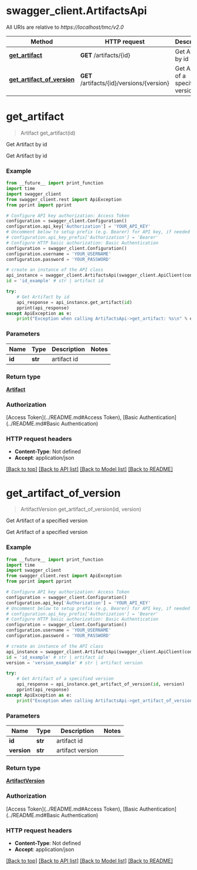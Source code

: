 # swagger_client.ArtifactsApi

All URIs are relative to *https://localhost/tmc/v2.0*

Method | HTTP request | Description
------------- | ------------- | -------------
[**get_artifact**](ArtifactsApi.md#get_artifact) | **GET** /artifacts/{id} | Get Artifact by id
[**get_artifact_of_version**](ArtifactsApi.md#get_artifact_of_version) | **GET** /artifacts/{id}/versions/{version} | Get Artifact of a specified version


# **get_artifact**
> Artifact get_artifact(id)

Get Artifact by id

Get Artifact by id

### Example
```python
from __future__ import print_function
import time
import swagger_client
from swagger_client.rest import ApiException
from pprint import pprint

# Configure API key authorization: Access Token
configuration = swagger_client.Configuration()
configuration.api_key['Authorization'] = 'YOUR_API_KEY'
# Uncomment below to setup prefix (e.g. Bearer) for API key, if needed
# configuration.api_key_prefix['Authorization'] = 'Bearer'
# Configure HTTP basic authorization: Basic Authentication
configuration = swagger_client.Configuration()
configuration.username = 'YOUR_USERNAME'
configuration.password = 'YOUR_PASSWORD'

# create an instance of the API class
api_instance = swagger_client.ArtifactsApi(swagger_client.ApiClient(configuration))
id = 'id_example' # str | artifact id

try:
    # Get Artifact by id
    api_response = api_instance.get_artifact(id)
    pprint(api_response)
except ApiException as e:
    print("Exception when calling ArtifactsApi->get_artifact: %s\n" % e)
```

### Parameters

Name | Type | Description  | Notes
------------- | ------------- | ------------- | -------------
 **id** | **str**| artifact id | 

### Return type

[**Artifact**](Artifact.md)

### Authorization

[Access Token](../README.md#Access Token), [Basic Authentication](../README.md#Basic Authentication)

### HTTP request headers

 - **Content-Type**: Not defined
 - **Accept**: application/json

[[Back to top]](#) [[Back to API list]](../README.md#documentation-for-api-endpoints) [[Back to Model list]](../README.md#documentation-for-models) [[Back to README]](../README.md)

# **get_artifact_of_version**
> ArtifactVersion get_artifact_of_version(id, version)

Get Artifact of a specified version

Get Artifact of a specified version

### Example
```python
from __future__ import print_function
import time
import swagger_client
from swagger_client.rest import ApiException
from pprint import pprint

# Configure API key authorization: Access Token
configuration = swagger_client.Configuration()
configuration.api_key['Authorization'] = 'YOUR_API_KEY'
# Uncomment below to setup prefix (e.g. Bearer) for API key, if needed
# configuration.api_key_prefix['Authorization'] = 'Bearer'
# Configure HTTP basic authorization: Basic Authentication
configuration = swagger_client.Configuration()
configuration.username = 'YOUR_USERNAME'
configuration.password = 'YOUR_PASSWORD'

# create an instance of the API class
api_instance = swagger_client.ArtifactsApi(swagger_client.ApiClient(configuration))
id = 'id_example' # str | artifact id
version = 'version_example' # str | artifact version

try:
    # Get Artifact of a specified version
    api_response = api_instance.get_artifact_of_version(id, version)
    pprint(api_response)
except ApiException as e:
    print("Exception when calling ArtifactsApi->get_artifact_of_version: %s\n" % e)
```

### Parameters

Name | Type | Description  | Notes
------------- | ------------- | ------------- | -------------
 **id** | **str**| artifact id | 
 **version** | **str**| artifact version | 

### Return type

[**ArtifactVersion**](ArtifactVersion.md)

### Authorization

[Access Token](../README.md#Access Token), [Basic Authentication](../README.md#Basic Authentication)

### HTTP request headers

 - **Content-Type**: Not defined
 - **Accept**: application/json

[[Back to top]](#) [[Back to API list]](../README.md#documentation-for-api-endpoints) [[Back to Model list]](../README.md#documentation-for-models) [[Back to README]](../README.md)


